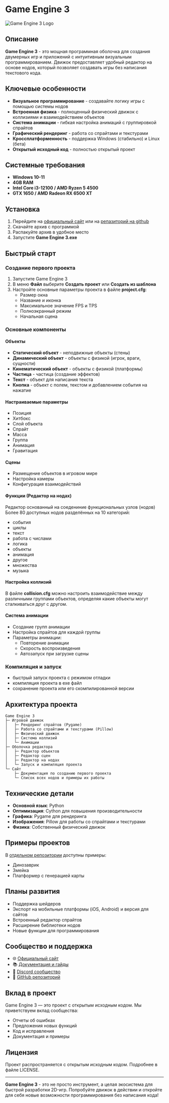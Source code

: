 # Game Engine 3

![Game Engine 3 Logo](https://habrastorage.org/getpro/habr/upload_files/271/741/7fc/2717417fc68548727302672b1df80771.png)

## Описание

**Game Engine 3** - это мощная программная оболочка для создания двумерных игр и приложений с интуитивным визуальным программированием. Движок предоставляет удобный редактор на основе нодов, который позволяет создавать игры без написания текстового кода.

## Ключевые особенности

- **Визуальное программирование** - создавайте логику игры с помощью системы нодов
- **Встроенная физика** - полноценный физический движок с коллизиями и взаимодействием объектов
- **Система анимации** - гибкая настройка анимаций с группировкой спрайтов
- **Графический рендеринг** - работа со спрайтами и текстурами
- **Кроссплатформенность** - поддержка Windows (стабильно) и Linux (бета)
- **Открытый исходный код** - полностью открытый проект

## Системные требования

- **Windows 10-11**
- **4GB RAM**
- **Intel Core i3-12100 / AMD Ryzen 5 4500**
- **GTX 1650 / AMD Radeon RX 6500 XT**

## Установка

1. Перейдите на [официальный сайт](https://artyom7777.pythonanywhere.com/) или на [репазиторий на github](https://github.com/artyom7774/Game-Engine-3/releases/)
2. Скачайте архив с программой
3. Распакуйте архив в удобное место
4. Запустите **Game Engine 3.exe**

## Быстрый старт

### Создание первого проекта

1. Запустите Game Engine 3
2. В меню **Файл** выберите **Создать проект** или **Создать из шаблона**
3. Настройте основные параметры проекта в файле **project.cfg**:
   - Размер окна
   - Название и иконка
   - Максимальное значение FPS и TPS
   - Полноэкранный режим
   - Начальная сцена

### Основные компоненты

#### Объекты

- **Статический объект** - неподвижные объекты (стены)
- **Динамический объект** - объекты с физикой (игрок, враги, сущности)
- **Кинематический объект** - объекты с физикой (платформы)
- **Частица** - частица (создание эффектов)
- **Текст** - объект для написания текста
- **Кнопка** - объект с полем, текстом и добавлением события на нажатие

#### Настраиваемые параметры

- Позиция
- Хитбокс
- Слой объекта
- Спрайт
- Масса
- Группа
- Анимация
- Гравитация

#### Сцены

- Размещение объектов в игровом мире
- Настройка камеры
- Конфигурация взаимодействий

#### Функции (Редактор на нодах)

Редактор основанный на соедениние функциональных узлов (нодов)
<br>
Более 80 доступных нодов разделённых на 10 категорий:
- события
- циклы
- текст
- работа с числами
- логика
- объекты
- анимация
- другое
- множества
- музыка

#### Настройка коллизий

В файле **collision.cfg** можно настроить взаимодействие между различными группами объектов, определяя какие объекты могут сталкиваться друг с другом.

#### Система анимации

- Создание групп анимации
- Настройка спрайтов для каждой группы
- Параметры анимации:
  - Повторение анимации
  - Скорость воспроизведения
  - Автозапуск при загрузке сцены

### Компиляция и запуск

- быстрый запуск проекта с режимом отладки
- компиляция проекта в exe файл
- сохранение проекта или его скомпилированной версии 

## Архитектура проекта

```
Game Engine 3
├─ Игровой движок
│   ├─ Рендеринг спрайтов (Pygame)
│   ├─ Работа со спрайтами и текстурами (Pillow)
│   ├─ Физический движок
│   ├─ Система коллизий
│   └─ Анимации
├─ Оболочка редактора
│   ├─ Редактор объектов
│   ├─ Редактор сцен
│   ├─ Редактор на нодах
│   └─ Запуск и компиляция проекта
└─ Сайт
    ├─ Документация по созданию первого проекта
    └─ Список всех нодов и примеры их работы
```

## Технические детали

- **Основной язык**: Python
- **Оптимизация**: Cython для повышения производительности
- **Графика**: Pygame для рендеринга
- **Изображения**: Pillow для работы со спрайтами и текстурами
- **Физика**: Собственный физический движок

## Примеры проектов

В [отдельном репозитории](https://github.com/artyom7774/Game-Engine-3-projects) доступны примеры:
- Динозаврик
- Змейка
- Платформер с генерацией карты

## Планы развития

- Поддержка шейдеров
- Экспорт на мобильные платформы (iOS, Android) и версия для сайтов
- Встроенный редактор спрайтов
- Расширение библиотеки нодов
- Новые функции для программирования

## Сообщество и поддержка

- 🌐 [Официальный сайт](https://artyom7777.pythonanywhere.com/)
- 📚 [Документация и гайды](https://artyom7777.pythonanywhere.com/)
- 💬 [Discord сообщество](https://discord.gg/AgYqzHYUVf)
- 📝 [GitHub репозиторий](https://github.com/artyom7774/Game-Engine-3)

## Вклад в проект

Game Engine 3 — это проект с открытым исходным кодом. Мы приветствуем вклад сообщества:
- Отчеты об ошибках
- Предложения новых функций
- Код и исправления
- Документация и примеры

## Лицензия

Проект распространяется с открытым исходным кодом. Подробнее в файле LICENSE.

---

**Game Engine 3** - это не просто инструмент, а целая экосистема для быстрой разработки 2D-игр. Попробуйте движок в действии и откройте для себя новые возможности программирования без написания кода!
